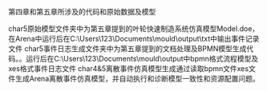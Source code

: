 第四章和第五章所涉及的代码和原始数据及模型

char5原始模型文件夹中为第五章提到的叶轮快速制造系统仿真模型Model.doe，在Arena中运行后在C:\Users\123\Documents\mould\output\txt中输出事件记录文件
char5事件日志生成文件夹中为第五章提到的文档处理及BPMN模型生成代码。。运行后在C:\Users\123\Documents\mould\output中bpmn格式流程模型及xes格式事件日志文件
char4&5离散事件仿真模型生成通过读取bpmn文件xes文件生成Arena离散事件仿真模型，并自动执行和诊断模型一致性和资源配置问题。

